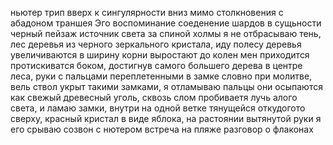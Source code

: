 ньютер трип 
вверх к сингулярности вниз мимо столкновения с абадоном
траншея Эго воспоминание соеденение шардов в сущьности
черный пейзаж источник света за спиной холмы я не отбрасываю тень, лес деревья из черного зеркального кристала, иду полесу деревья увеличиваются в ширину корни выростают до колен мен приходится протискиватся боком, достигнув самого большего дерева в центре леса, руки с пальцами переплетенными в замке словно при молитве, вель ствол укрыт такими замками, я отламываю пальцы они осыпаются как свежый древесный уголь, сквозь слом пробиваетя лучь алого света, и ламаю замки, внутри на одной ветке тянущейся откудогото сверху, красный кристал в виде яблока, на растоянии вытянутой руки 
я его срываю
созвон с нютером встреча на пляже разговор о флаконах

